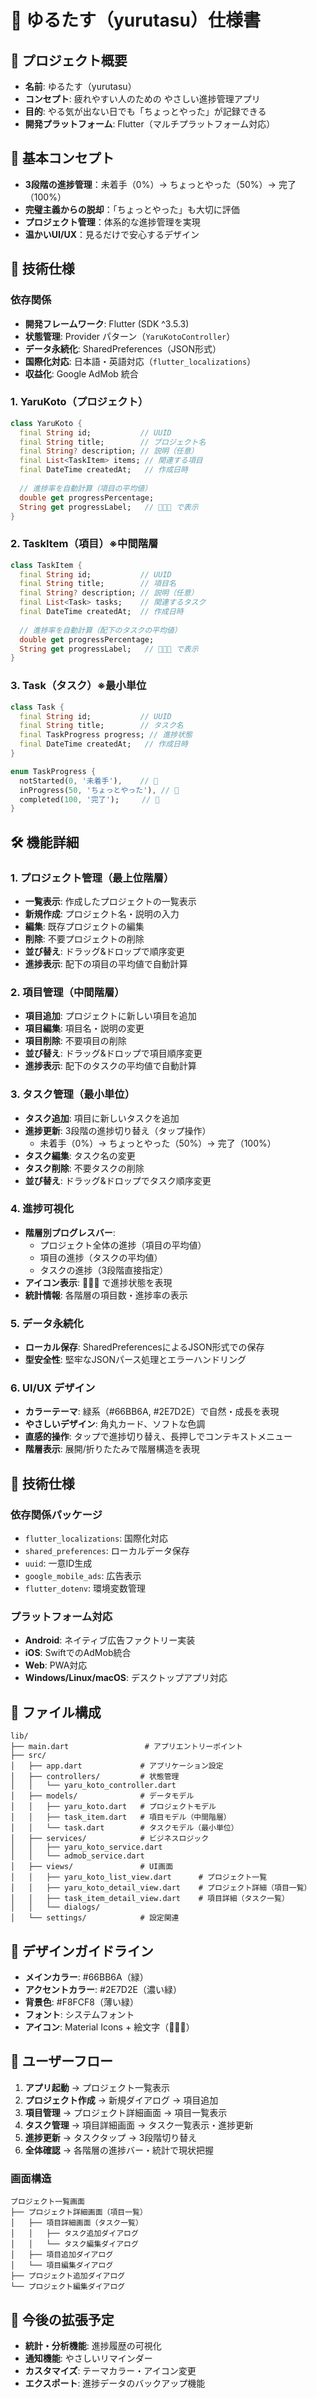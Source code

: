 # 📱 ゆるたす（yurutasu）仕様書

## 🎯 プロジェクト概要
- **名前**: ゆるたす（yurutasu）
- **コンセプト**: 疲れやすい人のための やさしい進捗管理アプリ
- **目的**: やる気が出ない日でも「ちょっとやった」が記録できる
- **開発プラットフォーム**: Flutter（マルチプラットフォーム対応）

## 🧠 基本コンセプト
- **3段階の進捗管理**：未着手（0%）→ ちょっとやった（50%）→ 完了（100%）
- **完璧主義からの脱却**：「ちょっとやった」も大切に評価
- **プロジェクト管理**：体系的な進捗管理を実現
- **温かいUI/UX**：見るだけで安心するデザイン

## 🔧 技術仕様

### 依存関係
- **開発フレームワーク**: Flutter (SDK ^3.5.3)
- **状態管理**: Provider パターン（`YaruKotoController`）
- **データ永続化**: SharedPreferences（JSON形式）
- **国際化対応**: 日本語・英語対応（`flutter_localizations`）
- **収益化**: Google AdMob 統合

### 1. YaruKoto（プロジェクト）
```dart
class YaruKoto {
  final String id;           // UUID
  final String title;        // プロジェクト名
  final String? description; // 説明（任意）
  final List<TaskItem> items; // 関連する項目
  final DateTime createdAt;   // 作成日時
  
  // 進捗率を自動計算（項目の平均値）
  double get progressPercentage;
  String get progressLabel;   // 🌰🌱🌳 で表示
}
```

### 2. TaskItem（項目）※中間階層
```dart
class TaskItem {
  final String id;           // UUID
  final String title;        // 項目名
  final String? description; // 説明（任意）
  final List<Task> tasks;    // 関連するタスク
  final DateTime createdAt;  // 作成日時
  
  // 進捗率を自動計算（配下のタスクの平均値）
  double get progressPercentage;
  String get progressLabel;   // 🌰🌱🌳 で表示
}
```

### 3. Task（タスク）※最小単位
```dart
class Task {
  final String id;           // UUID
  final String title;        // タスク名
  final TaskProgress progress; // 進捗状態
  final DateTime createdAt;   // 作成日時
}

enum TaskProgress {
  notStarted(0, '未着手'),    // 🌰
  inProgress(50, 'ちょっとやった'), // 🌱
  completed(100, '完了');     // 🌳
}
```

## 🛠️ 機能詳細

### 1. プロジェクト管理（最上位階層）
- **一覧表示**: 作成したプロジェクトの一覧表示
- **新規作成**: プロジェクト名・説明の入力
- **編集**: 既存プロジェクトの編集
- **削除**: 不要プロジェクトの削除
- **並び替え**: ドラッグ&ドロップで順序変更
- **進捗表示**: 配下の項目の平均値で自動計算

### 2. 項目管理（中間階層）
- **項目追加**: プロジェクトに新しい項目を追加
- **項目編集**: 項目名・説明の変更
- **項目削除**: 不要項目の削除
- **並び替え**: ドラッグ&ドロップで項目順序変更
- **進捗表示**: 配下のタスクの平均値で自動計算

### 3. タスク管理（最小単位）
- **タスク追加**: 項目に新しいタスクを追加
- **進捗更新**: 3段階の進捗切り替え（タップ操作）
  - 未着手（0%）→ ちょっとやった（50%）→ 完了（100%）
- **タスク編集**: タスク名の変更
- **タスク削除**: 不要タスクの削除
- **並び替え**: ドラッグ&ドロップでタスク順序変更

### 4. 進捗可視化
- **階層別プログレスバー**: 
  - プロジェクト全体の進捗（項目の平均値）
  - 項目の進捗（タスクの平均値）
  - タスクの進捗（3段階直接指定）
- **アイコン表示**: 🌰🌱🌳 で進捗状態を表現
- **統計情報**: 各階層の項目数・進捗率の表示

### 5. データ永続化
- **ローカル保存**: SharedPreferencesによるJSON形式での保存
- **型安全性**: 堅牢なJSONパース処理とエラーハンドリング

### 6. UI/UX デザイン
- **カラーテーマ**: 緑系（#66BB6A, #2E7D2E）で自然・成長を表現
- **やさしいデザイン**: 角丸カード、ソフトな色調
- **直感的操作**: タップで進捗切り替え、長押しでコンテキストメニュー
- **階層表示**: 展開/折りたたみで階層構造を表現

## 🔧 技術仕様

### 依存関係パッケージ
- `flutter_localizations`: 国際化対応
- `shared_preferences`: ローカルデータ保存
- `uuid`: 一意ID生成
- `google_mobile_ads`: 広告表示
- `flutter_dotenv`: 環境変数管理

### プラットフォーム対応
- **Android**: ネイティブ広告ファクトリー実装
- **iOS**: SwiftでのAdMob統合
- **Web**: PWA対応
- **Windows/Linux/macOS**: デスクトップアプリ対応

## 📂 ファイル構成
```
lib/
├── main.dart                 # アプリエントリーポイント
├── src/
│   ├── app.dart             # アプリケーション設定
│   ├── controllers/         # 状態管理
│   │   └── yaru_koto_controller.dart
│   ├── models/              # データモデル
│   │   ├── yaru_koto.dart   # プロジェクトモデル
│   │   ├── task_item.dart   # 項目モデル（中間階層）
│   │   └── task.dart        # タスクモデル（最小単位）
│   ├── services/            # ビジネスロジック
│   │   ├── yaru_koto_service.dart
│   │   └── admob_service.dart
│   ├── views/               # UI画面
│   │   ├── yaru_koto_list_view.dart      # プロジェクト一覧
│   │   ├── yaru_koto_detail_view.dart    # プロジェクト詳細（項目一覧）
│   │   ├── task_item_detail_view.dart    # 項目詳細（タスク一覧）
│   │   └── dialogs/
│   └── settings/            # 設定関連
```

## 🎨 デザインガイドライン
- **メインカラー**: #66BB6A（緑）
- **アクセントカラー**: #2E7D2E（濃い緑）
- **背景色**: #F8FCF8（薄い緑）
- **フォント**: システムフォント
- **アイコン**: Material Icons + 絵文字（🌰🌱🌳）

## 📱 ユーザーフロー
1. **アプリ起動** → プロジェクト一覧表示
2. **プロジェクト作成** → 新規ダイアログ → 項目追加
3. **項目管理** → プロジェクト詳細画面 → 項目一覧表示
4. **タスク管理** → 項目詳細画面 → タスク一覧表示・進捗更新
5. **進捗更新** → タスクタップ → 3段階切り替え
6. **全体確認** → 各階層の進捗バー・統計で現状把握

### 画面構造
```
プロジェクト一覧画面
├── プロジェクト詳細画面（項目一覧）
│   ├── 項目詳細画面（タスク一覧）
│   │   ├── タスク追加ダイアログ
│   │   └── タスク編集ダイアログ
│   ├── 項目追加ダイアログ
│   └── 項目編集ダイアログ
├── プロジェクト追加ダイアログ
└── プロジェクト編集ダイアログ
```

## 🚀 今後の拡張予定
- **統計・分析機能**: 進捗履歴の可視化
- **通知機能**: やさしいリマインダー
- **カスタマイズ**: テーマカラー・アイコン変更
- **エクスポート**: 進捗データのバックアップ機能
